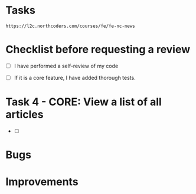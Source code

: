 # Tasks
    https://l2c.northcoders.com/courses/fe/fe-nc-news

# Checklist before requesting a review
- [ ] I have performed a self-review of my code
- [ ] If it is a core feature, I have added thorough tests.


# Task 4 - CORE: View a list of all articles
- [ ] 


# Bugs

# Improvements
